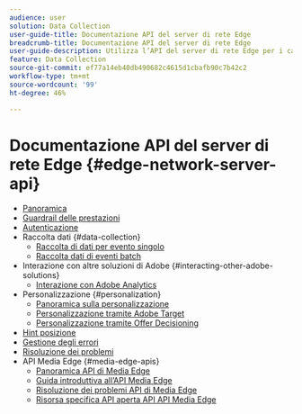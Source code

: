 ```yaml
---
audience: user
solution: Data Collection
user-guide-title: Documentazione API del server di rete Edge
breadcrumb-title: Documentazione API del server di rete Edge
user-guide-description: Utilizza l’API del server di rete Edge per i casi d’uso di raccolta dati, personalizzazione, pubblicità e marketing con i servizi Experience Cloud o Experience Platform Edge.
feature: Data Collection
source-git-commit: ef77a14eb40db490682c4615d1cbafb90c7b42c2
workflow-type: tm+mt
source-wordcount: '99'
ht-degree: 46%

---
```



# Documentazione API del server di rete Edge {#edge-network-server-api}

* [Panoramica](overview.md)
* [Guardrail delle prestazioni](guardrails.md)
* [Autenticazione](authentication.md)
* Raccolta dati {#data-collection}
   * [Raccolta di dati per evento singolo](interactive-data-collection.md)
   * [Raccolta dati di eventi batch](non-interactive-data-collection.md)
* Interazione con altre soluzioni di Adobe {#interacting-other-adobe-solutions}
   * [Interazione con Adobe Analytics](interacting-adobe-analytics.md)
* Personalizzazione {#personalization}
   * [Panoramica sulla personalizzazione](personalization-overview.md)
   * [Personalizzazione tramite Adobe Target](personalization-target.md)
   * [Personalizzazione tramite Offer Decisioning](personalization-offer-decisioning.md)
* [Hint posizione](location-hints.md)
* [Gestione degli errori](error-handling.md)
* [Risoluzione dei problemi](troubleshooting.md)
* API Media Edge {#media-edge-apis}
   * [Panoramica API di Media Edge](media-edge-api/overview.md)
   * [Guida introduttiva all’API Media Edge](media-edge-api/getting-started.md)
   * [Risoluzione dei problemi API di Media Edge](media-edge-api/troubleshooting.md)
   * [Risorsa specifica API aperta API API Media Edge](media-edge-api/swagger.md)